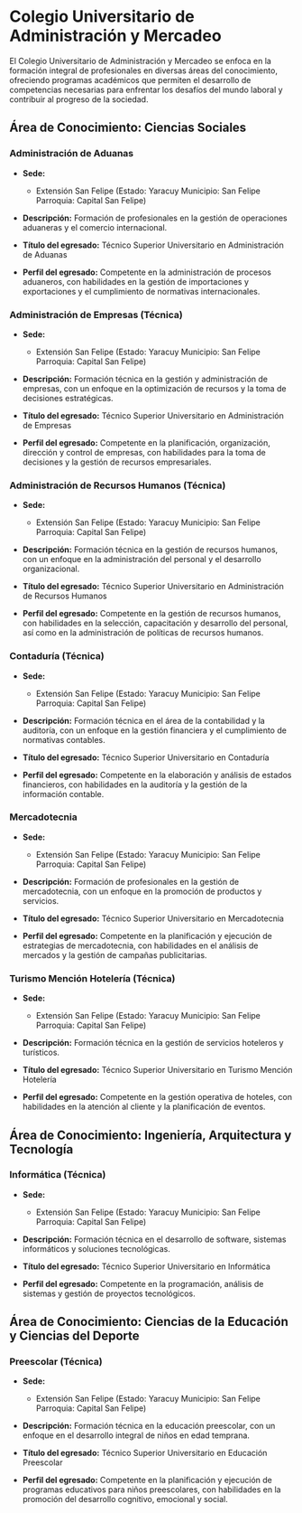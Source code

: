 # Colegio Universitario de Administración y Mercadeo

El Colegio Universitario de Administración y Mercadeo se enfoca en la formación integral de profesionales en diversas áreas del conocimiento, ofreciendo programas académicos que permiten el desarrollo de competencias necesarias para enfrentar los desafíos del mundo laboral y contribuir al progreso de la sociedad.

## Área de Conocimiento: Ciencias Sociales

### Administración de Aduanas

* **Sede:** 
  * Extensión San Felipe (Estado: Yaracuy Municipio: San Felipe Parroquia: Capital San Felipe)

* **Descripción:** 
  Formación de profesionales en la gestión de operaciones aduaneras y el comercio internacional.

* **Título del egresado:** 
  Técnico Superior Universitario en Administración de Aduanas

* **Perfil del egresado:** 
  Competente en la administración de procesos aduaneros, con habilidades en la gestión de importaciones y exportaciones y el cumplimiento de normativas internacionales.

### Administración de Empresas (Técnica)

* **Sede:** 
  * Extensión San Felipe (Estado: Yaracuy Municipio: San Felipe Parroquia: Capital San Felipe)

* **Descripción:** 
  Formación técnica en la gestión y administración de empresas, con un enfoque en la optimización de recursos y la toma de decisiones estratégicas.

* **Título del egresado:** 
  Técnico Superior Universitario en Administración de Empresas

* **Perfil del egresado:** 
  Competente en la planificación, organización, dirección y control de empresas, con habilidades para la toma de decisiones y la gestión de recursos empresariales.

### Administración de Recursos Humanos (Técnica)

* **Sede:** 
  * Extensión San Felipe (Estado: Yaracuy Municipio: San Felipe Parroquia: Capital San Felipe)

* **Descripción:** 
  Formación técnica en la gestión de recursos humanos, con un enfoque en la administración del personal y el desarrollo organizacional.

* **Título del egresado:** 
  Técnico Superior Universitario en Administración de Recursos Humanos

* **Perfil del egresado:** 
  Competente en la gestión de recursos humanos, con habilidades en la selección, capacitación y desarrollo del personal, así como en la administración de políticas de recursos humanos.

### Contaduría (Técnica)

* **Sede:** 
  * Extensión San Felipe (Estado: Yaracuy Municipio: San Felipe Parroquia: Capital San Felipe)

* **Descripción:** 
  Formación técnica en el área de la contabilidad y la auditoría, con un enfoque en la gestión financiera y el cumplimiento de normativas contables.

* **Título del egresado:** 
  Técnico Superior Universitario en Contaduría

* **Perfil del egresado:** 
  Competente en la elaboración y análisis de estados financieros, con habilidades en la auditoría y la gestión de la información contable.

### Mercadotecnia

* **Sede:** 
  * Extensión San Felipe (Estado: Yaracuy Municipio: San Felipe Parroquia: Capital San Felipe)

* **Descripción:** 
  Formación de profesionales en la gestión de mercadotecnia, con un enfoque en la promoción de productos y servicios.

* **Título del egresado:** 
  Técnico Superior Universitario en Mercadotecnia

* **Perfil del egresado:** 
  Competente en la planificación y ejecución de estrategias de mercadotecnia, con habilidades en el análisis de mercados y la gestión de campañas publicitarias.

### Turismo Mención Hotelería (Técnica)

* **Sede:** 
  * Extensión San Felipe (Estado: Yaracuy Municipio: San Felipe Parroquia: Capital San Felipe)

* **Descripción:** 
  Formación técnica en la gestión de servicios hoteleros y turísticos.

* **Título del egresado:** 
  Técnico Superior Universitario en Turismo Mención Hotelería

* **Perfil del egresado:** 
  Competente en la gestión operativa de hoteles, con habilidades en la atención al cliente y la planificación de eventos.

## Área de Conocimiento: Ingeniería, Arquitectura y Tecnología

### Informática (Técnica)

* **Sede:** 
  * Extensión San Felipe (Estado: Yaracuy Municipio: San Felipe Parroquia: Capital San Felipe)

* **Descripción:** 
  Formación técnica en el desarrollo de software, sistemas informáticos y soluciones tecnológicas.

* **Título del egresado:** 
  Técnico Superior Universitario en Informática

* **Perfil del egresado:** 
  Competente en la programación, análisis de sistemas y gestión de proyectos tecnológicos.

## Área de Conocimiento: Ciencias de la Educación y Ciencias del Deporte

### Preescolar (Técnica)

* **Sede:** 
  * Extensión San Felipe (Estado: Yaracuy Municipio: San Felipe Parroquia: Capital San Felipe)

* **Descripción:** 
  Formación técnica en la educación preescolar, con un enfoque en el desarrollo integral de niños en edad temprana.

* **Título del egresado:** 
  Técnico Superior Universitario en Educación Preescolar

* **Perfil del egresado:** 
  Competente en la planificación y ejecución de programas educativos para niños preescolares, con habilidades en la promoción del desarrollo cognitivo, emocional y social.
